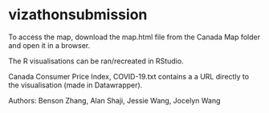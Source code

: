 # vizathonsubmission

To access the map, download the map.html file from the Canada Map folder and open it in a browser.

The R visualisations can be ran/recreated in RStudio.

Canada Consumer Price Index, COVID-19.txt contains a a URL directly to the visualisation (made in Datawrapper).

Authors: Benson Zhang, Alan Shaji, Jessie Wang, Jocelyn Wang

